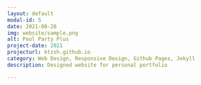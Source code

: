 ```yaml
---
layout: default
modal-id: 5
date: 2021-08-28
img: website/sample.png
alt: Pool Party Plus
project-date: 2021
projecturl: ktzsh.github.io
category: Web Design, Responsive Design, Github Pages, Jekyll
description: Designed website for personal portfolio

---
```

